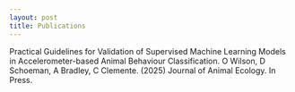 ```yaml
---
layout: post
title: Publications
---
```


Practical Guidelines for Validation of Supervised Machine Learning Models in Accelerometer-based Animal Behaviour Classification. O Wilson, D Schoeman, A Bradley, C Clemente. (2025) Journal of Animal Ecology. In Press.
